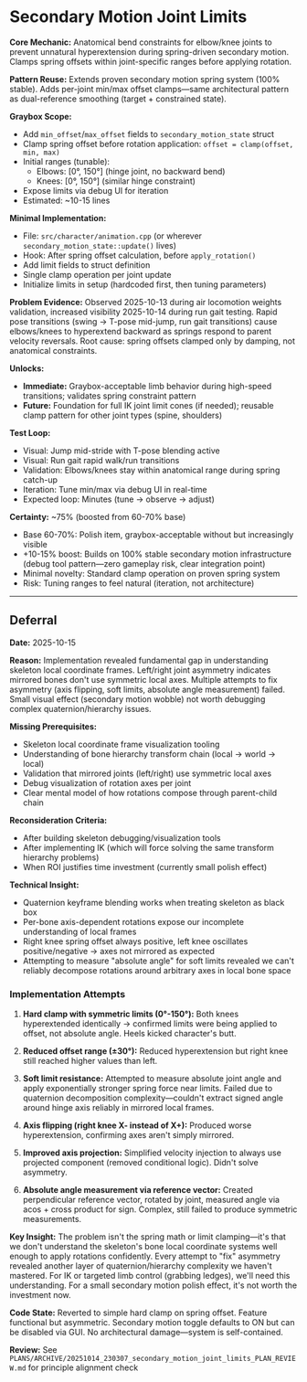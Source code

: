# Secondary Motion Joint Limits

**Core Mechanic:** Anatomical bend constraints for elbow/knee joints to prevent unnatural hyperextension during spring-driven secondary motion. Clamps spring offsets within joint-specific ranges before applying rotation.

**Pattern Reuse:** Extends proven secondary motion spring system (100% stable). Adds per-joint min/max offset clamps—same architectural pattern as dual-reference smoothing (target + constrained state).

**Graybox Scope:**
- Add `min_offset`/`max_offset` fields to `secondary_motion_state` struct
- Clamp spring offset before rotation application: `offset = clamp(offset, min, max)`
- Initial ranges (tunable):
  - Elbows: [0°, 150°] (hinge joint, no backward bend)
  - Knees: [0°, 150°] (similar hinge constraint)
- Expose limits via debug UI for iteration
- Estimated: ~10-15 lines

**Minimal Implementation:**
- File: `src/character/animation.cpp` (or wherever `secondary_motion_state::update()` lives)
- Hook: After spring offset calculation, before `apply_rotation()`
- Add limit fields to struct definition
- Single clamp operation per joint update
- Initialize limits in setup (hardcoded first, then tuning parameters)

**Problem Evidence:** Observed 2025-10-13 during air locomotion weights validation, increased visibility 2025-10-14 during run gait testing. Rapid pose transitions (swing → T-pose mid-jump, run gait transitions) cause elbows/knees to hyperextend backward as springs respond to parent velocity reversals. Root cause: spring offsets clamped only by damping, not anatomical constraints.

**Unlocks:**
- **Immediate:** Graybox-acceptable limb behavior during high-speed transitions; validates spring constraint pattern
- **Future:** Foundation for full IK joint limit cones (if needed); reusable clamp pattern for other joint types (spine, shoulders)

**Test Loop:**
- Visual: Jump mid-stride with T-pose blending active
- Visual: Run gait rapid walk/run transitions
- Validation: Elbows/knees stay within anatomical range during spring catch-up
- Iteration: Tune min/max via debug UI in real-time
- Expected loop: Minutes (tune → observe → adjust)

**Certainty:** ~75% (boosted from 60-70% base)
- Base 60-70%: Polish item, graybox-acceptable without but increasingly visible
- +10-15% boost: Builds on 100% stable secondary motion infrastructure (debug tool pattern—zero gameplay risk, clear integration point)
- Minimal novelty: Standard clamp operation on proven spring system
- Risk: Tuning ranges to feel natural (iteration, not architecture)

---

## Deferral

**Date:** 2025-10-15

**Reason:** Implementation revealed fundamental gap in understanding skeleton local coordinate frames. Left/right joint asymmetry indicates mirrored bones don't use symmetric local axes. Multiple attempts to fix asymmetry (axis flipping, soft limits, absolute angle measurement) failed. Small visual effect (secondary motion wobble) not worth debugging complex quaternion/hierarchy issues.

**Missing Prerequisites:**
- Skeleton local coordinate frame visualization tooling
- Understanding of bone hierarchy transform chain (local → world → local)
- Validation that mirrored joints (left/right) use symmetric local axes
- Debug visualization of rotation axes per joint
- Clear mental model of how rotations compose through parent-child chain

**Reconsideration Criteria:** 
- After building skeleton debugging/visualization tools
- After implementing IK (which will force solving the same transform hierarchy problems)
- When ROI justifies time investment (currently small polish effect)

**Technical Insight:** 
- Quaternion keyframe blending works when treating skeleton as black box
- Per-bone axis-dependent rotations expose our incomplete understanding of local frames
- Right knee spring offset always positive, left knee oscillates positive/negative → axes not mirrored as expected
- Attempting to measure "absolute angle" for soft limits revealed we can't reliably decompose rotations around arbitrary axes in local bone space

### Implementation Attempts

1. **Hard clamp with symmetric limits (0°-150°):** Both knees hyperextended identically → confirmed limits were being applied to offset, not absolute angle. Heels kicked character's butt.

2. **Reduced offset range (±30°):** Reduced hyperextension but right knee still reached higher values than left.

3. **Soft limit resistance:** Attempted to measure absolute joint angle and apply exponentially stronger spring force near limits. Failed due to quaternion decomposition complexity—couldn't extract signed angle around hinge axis reliably in mirrored local frames.

4. **Axis flipping (right knee X- instead of X+):** Produced worse hyperextension, confirming axes aren't simply mirrored.

5. **Improved axis projection:** Simplified velocity injection to always use projected component (removed conditional logic). Didn't solve asymmetry.

6. **Absolute angle measurement via reference vector:** Created perpendicular reference vector, rotated by joint, measured angle via acos + cross product for sign. Complex, still failed to produce symmetric measurements.

**Key Insight:** The problem isn't the spring math or limit clamping—it's that we don't understand the skeleton's bone local coordinate systems well enough to apply rotations confidently. Every attempt to "fix" asymmetry revealed another layer of quaternion/hierarchy complexity we haven't mastered. For IK or targeted limb control (grabbing ledges), we'll need this understanding. For a small secondary motion polish effect, it's not worth the investment now.

**Code State:** Reverted to simple hard clamp on spring offset. Feature functional but asymmetric. Secondary motion toggle defaults to ON but can be disabled via GUI. No architectural damage—system is self-contained.

**Review:** See `PLANS/ARCHIVE/20251014_230307_secondary_motion_joint_limits_PLAN_REVIEW.md` for principle alignment check

